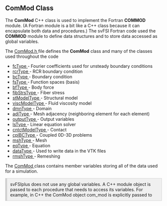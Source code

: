 <h2 id="developer_commod_class"> ComMod Class</h2>
The <strong>ComMod</strong> C++ class is used to implement the Fortran <strong>COMMOD</strong> module. (A Fortran module is a bit like a C++ class because it can encapsulate both data and procedures.) The svFSI Fortran code used the <strong>COMMOD</strong> module to define data structures and to store data accessed as global variables.

The <a href="https://github.com/SimVascular/svFSIplus/blob/main/Code/Source/svFSI/ComMod.h"> ComMod.h </a> file defines the <strong>ComMod</strong> class and many of the classes used throughout the code
<ul>
<li> <a href="https://github.com/SimVascular/svFSIplus/blob/f424b7c9d1e575bc5804293bb4c4181a725561cd/Code/Source/svFSI/ComMod.h#L63"> fcType </a> - Fourier coefficients used for unsteady boundary conditions </li>
<li> <a href="https://github.com/SimVascular/svFSIplus/blob/f424b7c9d1e575bc5804293bb4c4181a725561cd/Code/Source/svFSI/ComMod.h#L121"> rcrType </a> - RCR boundary condition  </li>
<li> <a href="https://github.com/SimVascular/svFSIplus/blob/f424b7c9d1e575bc5804293bb4c4181a725561cd/Code/Source/svFSI/ComMod.h#L143"> bcType </a> - Boundary condition </li>
<li> <a href="https://github.com/SimVascular/svFSIplus/blob/f424b7c9d1e575bc5804293bb4c4181a725561cd/Code/Source/svFSI/ComMod.h#L249"> fsType </a> - Function spaces (basis)  </li>
<li> <a href="https://github.com/SimVascular/svFSIplus/blob/f424b7c9d1e575bc5804293bb4c4181a725561cd/Code/Source/svFSI/ComMod.h#L296"> bfType </a>  -  Body force </li>
<li> <a href="https://github.com/SimVascular/svFSIplus/blob/f424b7c9d1e575bc5804293bb4c4181a725561cd/Code/Source/svFSI/ComMod.h#L326"> fibStrsType </a>  - Fiber stress </li>
<li> <a href="https://github.com/SimVascular/svFSIplus/blob/f424b7c9d1e575bc5804293bb4c4181a725561cd/Code/Source/svFSI/ComMod.h#L342"> stModelType </a>  - Structural model </li>
<li> <a href="https://github.com/SimVascular/svFSIplus/blob/f424b7c9d1e575bc5804293bb4c4181a725561cd/Code/Source/svFSI/ComMod.h#L389"> viscModelType </a>  - Fluid viscosity model </li>
<li> <a href="https://github.com/SimVascular/svFSIplus/blob/f424b7c9d1e575bc5804293bb4c4181a725561cd/Code/Source/svFSI/ComMod.h#L415"> dmnType </a>  - Domain </li>
<li> <a href="https://github.com/SimVascular/svFSIplus/blob/f424b7c9d1e575bc5804293bb4c4181a725561cd/Code/Source/svFSI/ComMod.h#L447"> adjType </a> - Mesh adjacency (neighboring element for each element) </li>
<li> <a href="https://github.com/SimVascular/svFSIplus/blob/f424b7c9d1e575bc5804293bb4c4181a725561cd/Code/Source/svFSI/ComMod.h#L501> faceType </a> - Surface boundary  </li>
<li> <a href="https://github.com/SimVascular/svFSIplus/blob/f424b7c9d1e575bc5804293bb4c4181a725561cd/Code/Source/svFSI/ComMod.h#L597"> outputType </a> - Output variables </li>
<li> <a href="https://github.com/SimVascular/svFSIplus/blob/f424b7c9d1e575bc5804293bb4c4181a725561cd/Code/Source/svFSI/ComMod.h#L620"> lsType </a> - Linear equation solver </li>
<li> <a href="https://github.com/SimVascular/svFSIplus/blob/f424b7c9d1e575bc5804293bb4c4181a725561cd/Code/Source/svFSI/ComMod.h#L676"> cntctModelType </a> - Contact </li>
<li> <a href="https://github.com/SimVascular/svFSIplus/blob/f424b7c9d1e575bc5804293bb4c4181a725561cd/Code/Source/svFSI/ComMod.h#L734"> cplBCType </a> - Coupled 0D-3D problems </li>
<li> <a href="https://github.com/SimVascular/svFSIplus/blob/f424b7c9d1e575bc5804293bb4c4181a725561cd/Code/Source/svFSI/ComMod.h#L790"> mshType </a>  - Mesh </li>
<li> <a href="https://github.com/SimVascular/svFSIplus/blob/f424b7c9d1e575bc5804293bb4c4181a725561cd/Code/Source/svFSI/ComMod.h#L980"> eqType </a>  - Equation </li>
<li> <a href="https://github.com/SimVascular/svFSIplus/blob/f424b7c9d1e575bc5804293bb4c4181a725561cd/Code/Source/svFSI/ComMod.h#L1117"> dataType </a> - Used to write data in the VTK files  </li>
<li> <a href="https://github.com/SimVascular/svFSIplus/blob/f424b7c9d1e575bc5804293bb4c4181a725561cd/Code/Source/svFSI/ComMod.h#L1147"> rmshType </a> - Remeshing </li>
</ul>

The <a href="https://github.com/SimVascular/svFSIplus/blob/f424b7c9d1e575bc5804293bb4c4181a725561cd/Code/Source/svFSI/ComMod.h#L1313"> ComMod </a> class contains member variables storing all of the data used for a simulation.

<div style="background-color: #F0F0F0; padding: 10px; border: 1px solid #d0d0d0; border-left: 6px solid #d0d0d0">
svFSIplus does not use any global variables. A C++ module object is passed to each procedure that needs to access its variables. For example, in C++ the ComMod object com_mod is explicitly passed to
</div>
